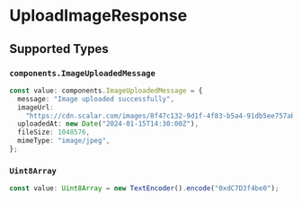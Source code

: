 # UploadImageResponse


## Supported Types

### `components.ImageUploadedMessage`

```typescript
const value: components.ImageUploadedMessage = {
  message: "Image uploaded successfully",
  imageUrl:
    "https://cdn.scalar.com/images/8f47c132-9d1f-4f83-b5a4-91db5ee757ab.jpg",
  uploadedAt: new Date("2024-01-15T14:30:00Z"),
  fileSize: 1048576,
  mimeType: "image/jpeg",
};
```

### `Uint8Array`

```typescript
const value: Uint8Array = new TextEncoder().encode("0xdC7D3f4be0");
```

